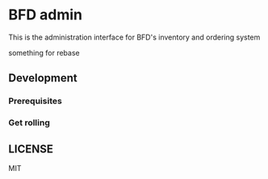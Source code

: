 # BFD admin
This is the administration interface for BFD's inventory and ordering system

something for rebase

## Development

### Prerequisites

### Get rolling

## LICENSE
MIT
